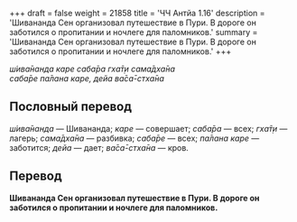 +++
draft = false
weight = 21858
title = 'ЧЧ Антйа 1.16'
description = 'Шивананда Сен организовал путешествие в Пури. В дороге он заботился о пропитании и ночлеге для паломников.'
summary = 'Шивананда Сен организовал путешествие в Пури. В дороге он заботился о пропитании и ночлеге для паломников.'
+++

_ш́ива̄нанда каре саба̄ра гха̄т̣и сама̄дха̄на  
саба̄ре па̄лана каре, дейа ва̄са̄-стха̄на_

## Пословный перевод

_ш́ива̄нанда_ — Шивананда; _каре_ — совершает; _саба̄ра_ — всех; _гха̄т̣и_ — лагерь; _сама̄дха̄на_ — разбивка; _саба̄ре_ — всех; _па̄лана_ _каре_ — заботится; _дейа_ — дает; _ва̄са̄_\-_стха̄на_ — кров.

## Перевод

**Шивананда Сен организовал путешествие в Пури. В дороге он заботился о пропитании и ночлеге для паломников.**
